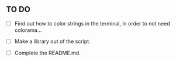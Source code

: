 ## TO DO
- [ ] Find out how to color strings in the terminal, in order to not need colorama...
- [ ] Make a library out of the script.
- [ ] Complete the README.md.


